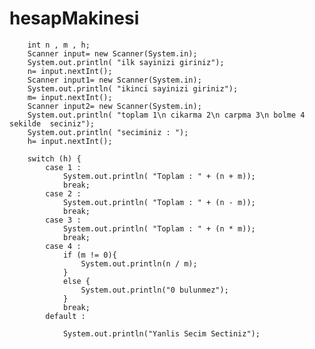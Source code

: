# hesapMakinesi

        int n , m , h;
        Scanner input= new Scanner(System.in);
        System.out.println( "ilk sayinizi giriniz");
        n= input.nextInt();
        Scanner input1= new Scanner(System.in);
        System.out.println( "ikinci sayinizi giriniz");
        m= input.nextInt();
        Scanner input2= new Scanner(System.in);
        System.out.println( "toplam 1\n cikarma 2\n carpma 3\n bolme 4 sekilde  seciniz");
        System.out.println( "seciminiz : ");
        h= input.nextInt();

        switch (h) {
            case 1 :
                System.out.println( "Toplam : " + (n + m));
                break;
            case 2 :
                System.out.println( "Toplam : " + (n - m));
                break;
            case 3 :
                System.out.println( "Toplam : " + (n * m));
                break;
            case 4 :
                if (m != 0){
                    System.out.println(n / m);
                }
                else {
                    System.out.println("0 bulunmez");
                }
                break;
            default :

                System.out.println("Yanlis Secim Sectiniz");
